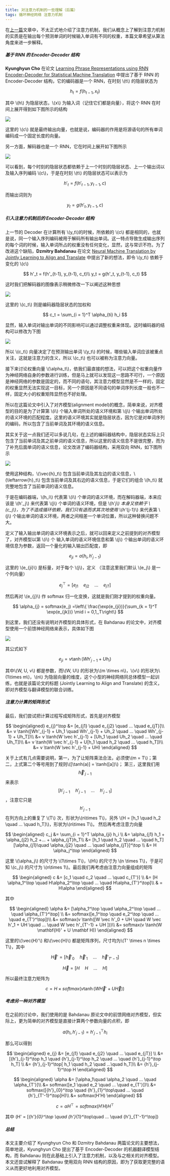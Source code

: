 ```yaml
---
title: 对注意力机制的一些理解（后篇）
tags: 循环神经网络 注意力机制
---
```


在[上一篇](https://seanwangjs.github.io/2021/04/30/attention-mechanisem.html)文章中，不太正式地介绍了注意力机制，我们从概念上了解到注意力机制的实质是在输出每个预测单词的时候输入单词有不同的权重，本篇文章希望从算法角度来进一步解释。

##### 基于 RNN 的 Encoder-Decoder 结构

**Kyunghyun Cho** 在论文 [Learning Phrase Representations using RNN Encoder–Decoder for Statistical Machine Translation](https://arxiv.org/abs/1406.1078) 中提出了基于 RNN 的 Encoder-Decoder 结构，它的编码器是一个 RNN，在时刻 \\(t\\) 的隐层状态为

$$
  h_{t} = f(h_{t-1}, x_t)
  $$

其中 \\(h\\) 为隐层状态，\\(x\\) 为输入词（记住它们都是向量），将这个 RNN 在时间上展开得到如下图所示的结构

![](/resources/2021-05-07-attention-mechanism-2/attention-encoder.png)

这里的 \\(c\\) 就是最终输出向量，也就是说，编码器的作用是将源语句的所有单词编码成一个固定长度的向量。

另一方面，解码器也是一个 RNN，它在时间上展开如下图所示

![](/resources/2021-05-07-attention-mechanism-2/attention-decoder.png)

可以看到，每个时刻的隐层状态都依赖于上一个时刻的隐层状态、上一个输出词以及输入序列编码 \\(c\\)，于是在时刻 \\(t\\) 的隐层状态可以表示为

$$
  h'_t = f(h'_{t-1}, y_{t-1}, c)
  $$

而输出词则为 

$$
  y_t = g(h'_t, y_{t-1}, c)
  $$

##### 引入注意力机制后的 Encoder-Decoder 结构

上一节的 Decoder 在计算所有 \\(y_t\\)的时候，所依赖的 \\(c\\) 都是相同的，也就是说，同一个输入序列编码被用于解码所有输出单词。这一特点导致生成输出序列的每个词的时候，输入单词所占的权重没有任何变化，显然，这与常识不符。为了改进这个缺陷，**Dzmitry Bahdanau** 在论文 [Neural Machine Translation by Jointly Learning to Align and Translate](https://arxiv.org/abs/1409.0473) 中提出了新的想法，即令 \\(y_t\\) 依赖于变化的 \\(c\\)

$$
  h'_t = f(h'_{t-1}, y_{t-1}, c_t)\\
  y_t = g(h'_t, y_{t-1}, c_t) 
  $$

这时我们把解码器的图像表示稍微修改一下以阐述这种思想

![](/resources/2021-05-07-attention-mechanism-2/attention-decoder-2.png)

这里的 \\(c_t\\) 则是编码器隐层状态的加权和

$$
  c_t = \sum_{i = 1}^T \alpha_{ti} h_i
  $$

显然，输入单词对输出单词的不同影响可以通过调整权重来体现。这时编码器的结构可以修改为下图

![](/resources/2021-05-07-attention-mechanism-2/attention-encoder-2.png)

所以 \\(c_t\\) 向量决定了在预测输出单词 \\(y_t\\) 的时候，哪些输入单词应该被重点关注，这就是注意力的含义，所以 \\(c_t\\) 也可以被称为注意力向量。

接下来讨论权重向量 \\(\alpha_t\\)，依我们最直接的想法，可以把这个权重向量作为神经网络自身的参数进行训练，但是马上就可以发现这一思路不可行，一个原因是神经网络的参数是固定的，而不同的语句，其注意力模型显然是不一样的，固定的权重显然无法实现这一目标，另一个原因是不同语句的单词序列长度一般也不一样，固定大小的权重矩阵显然也不好处理。

所以在这篇论文中引入了对齐模型(alignment model)的概念，简单来说，对齐模型的目的是为了计算第 \\(i\\) 个输入单词所处的语义环境和第 \\(j\\) 个输出单词所处的语义环境的匹配程度。这里的语义环境其实就是隐层状态，因为它是对单词序列的编码，所以包含了当前单词及其环境的语义信息。

其实关于这一点我们还可以多说几句，在上述的编码器结构中，隐层状态实际上只包含了当前单词及其之前单词的语义信息，所以这里的语义信息不是很完整，而为了补充后面单词的语义信息，论文改进了编码器结构，采用双向 RNN，如下图所示

![](/resources/2021-05-07-attention-mechanism-2/attention-encoder-3.png)

使用这种结构，\\(\vec{h}_t\\) 包含当前单词及其左边的语义信息，\\(\leftarrow{h}_t\\) 包含当前单词及其右边的语义信息，于是它们的组合 \\(h_t\\) 就完整地包含了当前单词的语义信息。

于是在编码器端，\\(h_i\\) 代表第 \\(i\\) 个单词的语义环境，而在解码器端，本来应该是 \\(h'_j\\) 来代表第 \\(j\\) 个单词的语义环境，但是 \\(h'_j\\) 本身又依赖于 \\(c_j\\)，为了不造成循环依赖，我们只有退而求其次地使用 \\(h'_{j-1}\\) 来代表第 \\(j\\) 个输出单词的语义环境，两者之间相差一个单词位置，所以这种替换问题不大。

定义了输入输出单词的语义环境表示之后，就可以回来定义之前提到的对齐模型了，对齐模型以第 \\(i\\) 个 输入单词的语义环境信息和第 \\(j\\) 个输出单词的语义环境信息为参数，返回一个量化的输入输出匹配度，即 

$$
  e_{ji} = a(h_i, h'_{j-1})
  $$

这里的 \\(e_{ji}\\) 是标量，对于每个 \\(j\\)，定义 （注意这里我们默认 \\(e_j\\) 是一个列向量）

$$
  e_j^\top = [e_{j1}\quad e_{j2} \quad ...\quad e_{jT}]
  $$

然后再对 \\(e_{j}\\) 作 softmax 归一化变换，这就是我们刚才提到的权重向量。

$$
  \alpha_{j} = softmax(e_j) =\left\{ \frac{\exp(e_{ji})}{\sum_{k = 1}^T \exp(e_{jk})} \mid i = 0,1,,T\right\}
  $$

到这里，我们还没有说明对齐模型的具体形式，在 Bahdanau 的论文中，对齐模型使用一个前馈神经网络来表示，具体如下图

![](/resources/2021-05-07-attention-mechanism-2/attention-alignment.png)

其公式如下

$$
  e_{ji} = v \tanh(W h'_{j-1} + U h_i)
  $$

其中\\(W, U, v\\) 都是参数，而\\(W, U\\) 的形状为\\(m \times n\\)，\\(v\\) 的形状为\\(1\times m\\)，\\(n\\) 为隐层向量的维度，这个小型的神经网络同总体模型一起训练，也就是该篇论文的标题 (Jointly Learning to Align and Translate) 的含义，即对齐模型与翻译模型的联合训练。

##### 注意力计算的矩阵形式

最后，我们尝试把计算过程写成矩阵形式，首先是对齐模型

$$
  \begin{aligned}
  e_{j}^\top &= [e_{j1} \quad e_{j2} \quad ... \quad e_{jT}]\\
    &= v \tanh([Wh'_{j-1} + Uh_1 \quad Wh'_{j-1} + Uh_2 \quad ... \quad Wh'_{j-1} + Uh_T])\\
    &= v \tanh(W \vec h'_{j-1} + [Uh_1 \quad Uh_2 \quad ... \quad Uh_T])\\
    &= v \tanh(W \vec h'_{j-1} + U[h_1 \quad h_2 \quad ... \quad h_T])\\
    &= v \tanh(W \vec h'_{j-1} + UH) 
  \end{aligned}
  $$


关于上式有几点需要说明，第一，为了让矩阵乘法合法，必须使\\(m = T\\)；第二，上式第二个等号用到了规则\\([\tanh(a)] = \tanh([a])\\)； 第三，这里我们用 $$\vec h'_{j-1}$$ 来表示 $$[{h'}_{j-1} \quad {h'}_{j-1} \quad ... \quad {h'}_{j-1}]$$，注意它只是 $$h'_{j-1}$$ 在列方向上的重复了 \\(T\\) 次，形状为\\(n\times T\\)，另外 \\(H = [h_1 \quad h_2 \quad ... \quad h_T]\\)，形状为\\(n\times T\\)。 然后再考虑注意力向量

$$
  \begin{aligned}
  c_j &= \sum_{i = 1}^T \alpha_{ji} h_i \\
  &= \alpha_{j1} h_1 + \alpha_{j2} h_2 +... + \alpha_{jT}h_T\\
  &= [h_1 \quad h_2 \quad ... \quad h_T][\alpha_{j1}\quad \alpha_{j2} \quad ... \quad \alpha_{jT}]^\top  \\
  &= H \alpha_j^\top
  \end{aligned}
  $$

这里 \\(\alpha_j\\) 的尺寸为 \\(1\times T\\)，\\(H\\) 的尺寸为 \\(n \times T\\)，于是可知 \\(c_j\\) 的尺寸为 \\(n\times 1\\)。最后我们再考虑由注意力向量组成的矩阵

$$
  \begin{aligned}
  c &= [c_1 \quad c_2 \quad ... \quad c_{T'}] \\
  &= [H \alpha_1^\top \quad  H\alpha_2^\top \quad ... \quad  H\alpha_{T'}^\top]\\
  & =  H\alpha
  \end{aligned}
  $$

其中

$$
  \begin{aligned}
  \alpha &= [\alpha_1^\top \quad \alpha_2^\top \quad ... \quad \alpha_{T'}^\top] \\
  &= softmax([e_1^\top \quad e_2^\top \quad ... \quad e_{T'}^\top])\\
  &= softmax(v \tanh([W \vec h'_0 + UH \quad W \vec h'_1 + UH \quad ... \quad W \vec h'_{T'-1} + UH ]))\\
  &= softmax(v \tanh(W \mathbf{H}' + U \mathbf H))
  \end{aligned}
  $$

这里的\\(\vec{H}'\\) 和\\(\vec{H}\\) 都是矩阵序列，尺寸均为\\(T' \times n \times T\\)，其中

$$
  \vec{H}' = [\vec{h}'_0 \quad \vec{h}'_1 \quad ... \quad \vec{h}'_{T' - 1}]
  $$

$$
  \vec{H} = [H \quad H \quad ... \quad H]
  $$


所以最终注意力矩阵为

$$
  c = H \times softmax(v \tanh(W \vec{H}' + U \vec H))
  $$


##### 考虑另一种对齐模型

在之前的讨论中，我们使用的是 Bahdanau 原论文中的前馈网络对齐模型，但实际上，更为简单的对齐模型是直接计算两个参数向量的点积，即

$$
  a(h_i, h'_{j-1}) = {h'}_{j-1}^\top h_i
  $$

那么可以得到 

$$
  \begin{aligned}
  e_{j} &= [e_{j1} \quad e_{j2} \quad ... \quad e_{jT}] \\
  &= [{h'}_{j-1}^\top h_1 \quad {h'}_{j-1}^\top h_2 \quad ... \quad {h'}_{j-1}^\top h_T] \\
  &= {h'}_{j-1}^\top[ h_1 \quad h_2 \quad ...\quad h_T]\\
  &= {h'}_{j-1}^\top H
  \end{aligned}
  $$

$$
  \begin{aligned}
  \alpha &= [\alpha_1\quad \alpha_2 \quad ... \quad \alpha_{T'}]\\
  &= softmax([e_1 \quad e_2 \quad ... \quad e_{T'}])\\
  &= softmax([{h'}_{0}^\top \quad {h'}_{1}^\top\quad ... \quad {h'}_{T'-1}^\top]H)\\
  &= softmax(H'H)
  \end{aligned}
  $$

$$
  c = \alpha H^\top = softmax(H'H) H^\top
  $$

其中 \(H' = [{h'}_{0}^\top \quad {h'}_{1}^\top\quad ... \quad {h'}_{T'-1}^\top]\)


##### 总结

本文主要介绍了 Kyunghyun Cho 和 Dzmitry Bahdanau 两篇论文的主要想法，简单地说，Kyunghyun Cho 提出了基于 Encoder-Decoder 的机器翻译模型结构，而 Bahdanau 则在此基础上引入了注意力机制，以及与之相关的对齐模型。本文还尝试解释了 Bahdanau 使用双向 RNN 结构的原因，即为了获取更完整的语义从而更好地利用对齐模型。